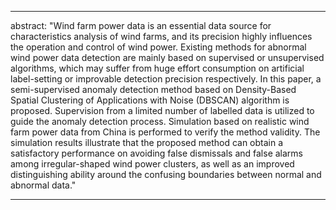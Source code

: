
---
 
abstract: "Wind farm power data is an essential data source for characteristics analysis of wind farms, and its precision highly influences the operation and control of wind power. Existing methods for abnormal wind power data detection are mainly based on supervised or unsupervised algorithms, which may suffer from huge effort consumption on artificial label-setting or improvable detection precision respectively. In this paper, a semi-supervised anomaly detection method based on Density-Based Spatial Clustering of Applications with Noise (DBSCAN) algorithm is proposed. Supervision from a limited number of labelled data is utilized to guide the anomaly detection process. Simulation based on realistic wind farm power data from China is performed to verify the method validity. The simulation results illustrate that the proposed method can obtain a satisfactory performance on avoiding false dismissals and false alarms among irregular-shaped wind power clusters, as well as an improved distinguishing ability around the confusing boundaries between normal and abnormal data."

 


---


